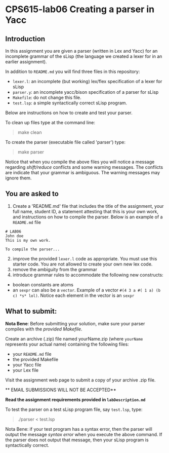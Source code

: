 # CPS615-lab06 Creating a parser in Yacc

## Introduction

In this assignment you are given a parser (written in Lex and Yacc) for an incomplete grammar of the sLisp  (the language we created a lexer for in an earlier assignment).

In addition to `README.md` you will find three files in this repository:
* `lexer.l`: an incomplete (but working) lex/flex specification of a lexer for sLisp
* `parser.y`: an incomplete yacc/bison specification of a parser for sLisp
* `Makefile`: do not change this file.
* `test.lsp`: a simple syntactically correct sLisp program.

Below are instructions on how to create and test your parser.

To clean up files type at the command line:

> make clean

To create the parser (executable file called 'parser') type:

> make parser

Notice that when you compile the above files you will notice a message regarding *shift/reduce* conflicts and some warning messages.  The conflicts are indicate that your grammar is ambiguous. The warning messages may ignore them.

## You are asked to

1. Create a 'README.md' file that includes  the title of the assignment, your full name,  student ID, a statement attesting that this is your own work, and instructions on how to compile the parser. Below is an example of a `README.md` file
```
# LAB06
John doe
This is my own work.

To compile the parser...
```
2. improve the provided `lexer.l` code as appropriate. You must use this starter code. You are not allowed to create your own new lex code.
3. remove the ambiguity from the grammar
4. introduce grammar rules to accommodate the following new constructs:
  * boolean constants are atoms
  * an `sexpr` can also be a `vector`. Example of a vector `#(4 3 a #( 1 a) (b c) *s* lol)`. Notice each element in the vector is an `sexpr`


## What to submit:

**Nota Bene**: Before submitting your solution, make sure your parser compiles with the *provided Makefile*.

Create an archive (.zip) file named yourName.zip (where `yourName` represents your actual name) containing the following files:
* your `README.md` file
* the provided Makefile
* your Yacc file
* your Lex file

Visit the assignment web page to submit a copy of your archive .zip file.

** EMAIL SUBMISSIONS WILL NOT BE ACCEPTED**

**Read the assignment requirements provided in `labDescription.md`**



To test the parser on a test sLisp program file, say `test.lsp`,  type:

> ./parser < test.lsp

Nota Bene: if your test program has a syntax error, then the parser will output the message *syntax error* when you execute the above command. If the parser does not output that message, then your sLisp program is syntactically correct.
